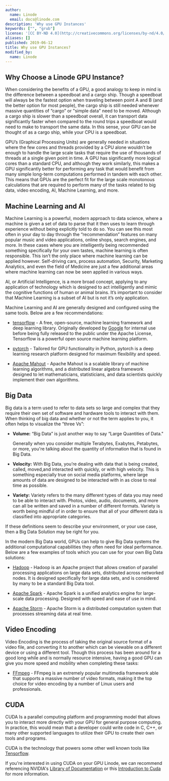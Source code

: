 ```yaml
---
author:
  name: Linode
  email: docs@linode.com
description: 'Why use GPU Instances'
keywords: ["", "grub"]
license: '[CC BY-ND 4.0](http://creativecommons.org/licenses/by-nd/4.0/)'
aliases: []
published: 2019-06-12
title: Why use GPU Instances?
modified_by:
  name: Linode
---
```


## Why Choose a Linode GPU Instance?

When considering the benefits of a GPU, a good analogy to keep in mind is the difference between a speedboat and a cargo ship. Though a speedboat will always be the fastest option when traveling between point A and B (and the better option for most people), the cargo ship is still needed whenever massive quantities of “cargo” or "simple data" need to be moved. Although a cargo ship is slower than a speedboat overall, it can transport data significantly faster when compared to the round trips a speedboat would need to make to transport the same data. In this sense, your GPU can be thought of as a cargo ship, while your CPU is a speedboat.

GPU’s (Graphical Processing Units) are generally needed in situations where the few cores and threads provided by a CPU alone wouldn’t be enough to handle the large scale tasks that require the use of thousands of threads at a single given point in time. A GPU has significantly more logical cores than a standard CPU, and although they work similarly, this makes a GPU significantly better for performing any task that would benefit from many simple long-term computations performed in tandem with each other. This means that GPUs are the perfect fit for the large scale monotonous calculations that are required to perform many of the tasks related to big data, video encoding, AI, Machine Learning, and more.

## Machine Learning and AI

Machine Learning is a powerful, modern approach to data science, where a machine is given a set of data to parse that it then uses to learn through experience without being explicitly told to do so. You can see this most often in your day to day through the “recommendation” features on many popular music and video applications, online shops, search engines, and more. In these cases where you are intelligently being recommended something specifically for your own tastes, machine learning is often responsible. This isn’t the only place where machine learning can be applied however. Self-driving cars, process automation, Security, Marketing Analytics, and even the field of Medicine are just a few additional areas where machine learning can now be seen applied in various ways.

AI, or Artificial Intelligence, is a more broad concept, applying to any application of technology which is designed to act intelligently and mimic the cognitive functions of human or animal brains. It’s important to consider that Machine Learning is a subset of AI but is not it’s only application.

Machine Learning and AI are generally designed and configured using the same tools. Below are a few recommendations:

- [tensorflow](https://www.tensorflow.org) - A free, open-source, machine learning framework and deep learning library. Originally developed by [Google](http://google.com) for internal use before being fully released to the public under the Apache License, Tensorflow is a powerful open source machine learning platform.

- [pytorch](https://pytorch.org/) - Tailored for GPU functionality in Python, pytorch is a deep learning research platform designed for maximum flexibility and speed.

- [Apache Mahout](https://mahout.apache.org/) - Apache Mahout is a scalable library of machine learning algorithms, and a distributed linear algebra framework designed to let mathematicians, statisticians, and data scientists quickly implement their own algorithms.

## Big Data

Big data is a term used to refer to data sets so large and complex that they require their own set of software and hardware tools to interact with them. When thinking of big data and whether or not the term applies to you, it often helps to visualize the “three Vs”:

-   **Volume:** “Big Data” is just another way to say “Large Quantities of Data."

    Generally when you consider multiple Terabytes, Exabytes, Petabytes, or more, you're talking about the quantity of information that is found in Big Data.


-   **Velocity:** With Big Data, you’re dealing with data that is being created, called, moved,and interacted with quickly, or with high velocity. This is something especially true on social media platforms, where large amounts of data are designed to be interacted with in as close to real time as possible.

-   **Variety:** Variety refers to the many different types of data you may need to be able to interact with. Photos, video, audio, documents, and more can all be written and saved in a number of different formats. Variety is worth being mindful of in order to ensure that all of your different data is classified into appropriate categories.

If these definitions seem to describe your environment, or your use case, then a Big Data Solution may be right for you.

In the modern Big Data world, GPUs can help to give Big Data systems the additional computational capabilities they often need for ideal performance. Below are a few examples of tools which you can use for your own Big Data solutions:

-   [Hadoop](https://hadoop.apache.org/) - Hadoop is an Apache project that allows creation of parallel processing applications on large data sets, distributed across networked nodes. It is designed specifically for large data sets, and is considered by many to be a standard Big Data tool.

-   [Apache Spark](https://spark.apache.org/) - Apache Spark is a unified analytics engine for large-scale data processing. Designed with speed and ease of use in mind.

-   [Apache Storm](https://storm.apache.org/) - Apache Storm is a distributed computation system that processes streaming data at real time.

## Video Encoding

Video Encoding is the process of taking the original source format of a video file, and converting it to another which can be viewable on a different device or using a different tool. Though this process has been around for a good long while and is normally resource intensive, having a good GPU can give you more speed and mobility when completing these tasks:

 -  [FFmpeg](https://developer.nvidia.com/ffmpeg) - FFmpeg is an extremely popular multimedia framework able that supports a massive number of video formats, making it the top choice for video encoding by a number of Linux users and professionals.


## CUDA

CUDA Is a parallel computing platform and programming model that allows you to interact more directly with your GPU for general purpose computing. In practice, this would mean that a developer could write code in C, C++, or many other supported languages to utilize their GPU to create their own tools and programs.

CUDA is the technology that powers some other well known tools like [Tensorflow](#machine-learning-and-ai).

If you're interested in using CUDA on your GPU Linode, we can recommend referencing NVIDIA's [Library of Documentation](https://docs.nvidia.com/cuda/) or this [Introduction to Cuda](https://devblogs.nvidia.com/easy-introduction-cuda-c-and-c/) for more information.
